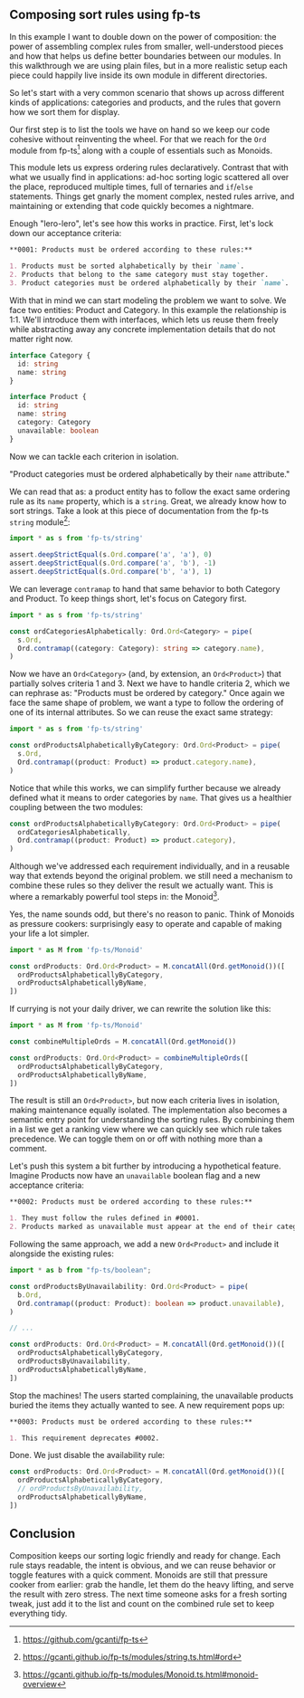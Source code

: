 Composing sort rules using fp-ts
---

In this example I want to double down on the power of composition: the power of assembling complex rules from smaller,
well-understood pieces and how that helps us define better boundaries between our modules. In this walkthrough we are
using plain files, but in a more realistic setup each piece could happily live inside its own module in different
directories.

So let's start with a very common scenario that shows up across different kinds of applications: categories and
products, and the rules that govern how we sort them for display.

Our first step is to list the tools we have on hand so we keep our code cohesive without reinventing the wheel. For that
we reach for the `Ord` module from fp-ts[^1] along with a couple of essentials such as Monoids.

This module lets us express ordering rules declaratively. Contrast that with what we usually find in applications:
ad-hoc sorting logic scattered all over the place, reproduced multiple times, full of ternaries and `if`/`else`
statements. Things get gnarly the moment complex, nested rules arrive, and maintaining or extending that code quickly
becomes a nightmare.

Enough "lero-lero", let's see how this works in practice. First, let's lock down our acceptance criteria:

```markdown
**0001: Products must be ordered according to these rules:**

1. Products must be sorted alphabetically by their `name`.
2. Products that belong to the same category must stay together.
3. Product categories must be ordered alphabetically by their `name`.
```

With that in mind we can start modeling the problem we want to solve. We face two entities: Product and Category. In
this example the relationship is 1:1. We'll introduce them with interfaces, which lets us reuse them freely while
abstracting away any concrete implementation details that do not matter right now.

```ts
interface Category {
  id: string
  name: string
}

interface Product {
  id: string
  name: string
  category: Category
  unavailable: boolean
}
```

Now we can tackle each criterion in isolation.

"Product categories must be ordered alphabetically by their `name` attribute."

We can read that as: a product entity has to follow the exact same ordering rule as its `name` property, which is a
`string`. Great, we already know how to sort strings. Take a look at this piece of documentation from the fp-ts `string`
module[^2]:

```ts
import * as s from 'fp-ts/string'

assert.deepStrictEqual(s.Ord.compare('a', 'a'), 0)
assert.deepStrictEqual(s.Ord.compare('a', 'b'), -1)
assert.deepStrictEqual(s.Ord.compare('b', 'a'), 1)
```

We can leverage `contramap` to hand that same behavior to both Category and Product. To keep things short, let's focus
on Category first.

```ts
import * as s from 'fp-ts/string'

const ordCategoriesAlphabetically: Ord.Ord<Category> = pipe(
  s.Ord,
  Ord.contramap((category: Category): string => category.name),
)
```

Now we have an `Ord<Category>` (and, by extension, an `Ord<Product>`) that partially solves criteria 1 and 3. Next we
have to handle criteria 2, which we can rephrase as: "Products must be ordered by category." Once again we face the same
shape of problem, we want a type to follow the ordering of one of its internal attributes. So we can reuse the exact
same
strategy:

```ts
import * as s from 'fp-ts/string'

const ordProductsAlphabeticallyByCategory: Ord.Ord<Product> = pipe(
  s.Ord,
  Ord.contramap((product: Product) => product.category.name),
)
```

Notice that while this works, we can simplify further because we already defined what it means to order categories by
`name`. That gives us a healthier coupling between the two modules:

```ts
const ordProductsAlphabeticallyByCategory: Ord.Ord<Product> = pipe(
  ordCategoriesAlphabetically,
  Ord.contramap((product: Product) => product.category),
)
```

Although we've addressed each requirement individually, and in a reusable way that extends beyond the original problem.
we
still need a mechanism to combine these rules so they deliver the result we actually want. This is where a remarkably
powerful tool steps in: the Monoid[^3].

Yes, the name sounds odd, but there's no reason to panic. Think of Monoids as pressure cookers: surprisingly easy to
operate and capable of making your life a lot simpler.

```ts
import * as M from 'fp-ts/Monoid'

const ordProducts: Ord.Ord<Product> = M.concatAll(Ord.getMonoid())([
  ordProductsAlphabeticallyByCategory,
  ordProductsAlphabeticallyByName,
])
```

If currying is not your daily driver, we can rewrite the solution like this:

```ts
import * as M from 'fp-ts/Monoid'

const combineMultipleOrds = M.concatAll(Ord.getMonoid())

const ordProducts: Ord.Ord<Product> = combineMultipleOrds([
  ordProductsAlphabeticallyByCategory,
  ordProductsAlphabeticallyByName,
])
```

The result is still an `Ord<Product>`, but now each criteria lives in isolation, making maintenance equally isolated.
The implementation also becomes a semantic entry point for understanding the sorting rules. By combining them in a list
we get a ranking view where we can quickly see which rule takes precedence. We can toggle them on or off with nothing
more than a comment.

Let's push this system a bit further by introducing a hypothetical feature. Imagine Products now have an
`unavailable` boolean flag and a new acceptance criteria:

```markdown
**0002: Products must be ordered according to these rules:**

1. They must follow the rules defined in #0001.
2. Products marked as unavailable must appear at the end of their category list.
```

Following the same approach, we add a new `Ord<Product>` and include it alongside the existing rules:

```ts
import * as b from "fp-ts/boolean";

const ordProductsByUnavailability: Ord.Ord<Product> = pipe(
  b.Ord,
  Ord.contramap((product: Product): boolean => product.unavailable),
)

// ...

const ordProducts: Ord.Ord<Product> = M.concatAll(Ord.getMonoid())([
  ordProductsAlphabeticallyByCategory,
  ordProductsByUnavailability,
  ordProductsAlphabeticallyByName,
])
```

Stop the machines! The users started complaining, the unavailable products buried the items they actually wanted to see.
A new requirement pops
up:

```markdown
**0003: Products must be ordered according to these rules:**

1. This requirement deprecates #0002.
```

Done. We just disable the availability rule:

```ts
const ordProducts: Ord.Ord<Product> = M.concatAll(Ord.getMonoid())([
  ordProductsAlphabeticallyByCategory,
  // ordProductsByUnavailability,
  ordProductsAlphabeticallyByName,
])
```

## Conclusion

Composition keeps our sorting logic friendly and ready for change. Each rule stays readable, the intent is obvious, and
we can reuse behavior or toggle features with a quick comment. Monoids are still that pressure cooker from earlier:
grab the handle, let them do the heavy lifting, and serve the result with zero stress. The next time someone asks for a
fresh sorting tweak, just add it to the list and count on the combined rule set to keep everything tidy.

[^1]: https://github.com/gcanti/fp-ts

[^2]: https://gcanti.github.io/fp-ts/modules/string.ts.html#ord

[^3]: https://gcanti.github.io/fp-ts/modules/Monoid.ts.html#monoid-overview
